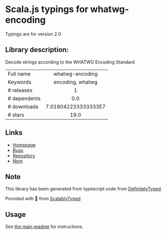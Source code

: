 
# Scala.js typings for whatwg-encoding

Typings are for version 2.0

## Library description:
Decode strings according to the WHATWG Encoding Standard

|                    |                 |
| ------------------ | :-------------: |
| Full name          | whatwg-encoding |
| Keywords           | encoding, whatwg |
| # releases         | 1 |
| # dependents       | 0.0 |
| # downloads        | 7.019042233333333E7 |
| # stars            | 19.0 |

## Links
- [Homepage](https://github.com/jsdom/whatwg-encoding#readme)
- [Bugs](https://github.com/jsdom/whatwg-encoding/issues)
- [Repository](https://github.com/jsdom/whatwg-encoding)
- [Npm](https://www.npmjs.com/package/whatwg-encoding)
    


## Note
This library has been generated from typescript code from [DefinitelyTyped](https://definitelytyped.org).

Provided with :purple_heart: from [ScalablyTyped](https://github.com/oyvindberg/ScalablyTyped)

## Usage
See [the main readme](../../readme.md) for instructions.


